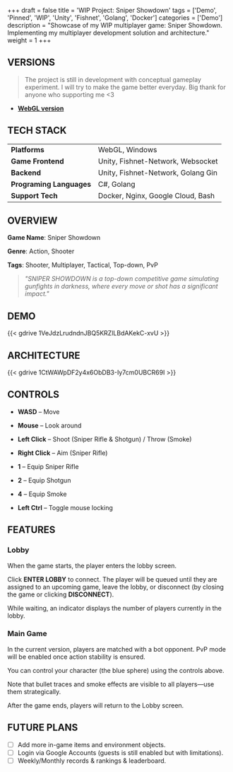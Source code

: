 +++
draft = false
title = 'WIP Project: Sniper Showdown'
tags = ['Demo', 'Pinned', 'WIP', 'Unity', 'Fishnet', 'Golang', 'Docker']
categories = ['Demo']
description = "Showcase of my WIP multiplayer game: Sniper Showdown. Implementing my multiplayer development solution and architecture."
weight = 1
+++

## VERSIONS
> The project is still in development with conceptual gameplay experiment. I will try to make the game better everyday.
> Big thank for anyone who supporting me <3 
> 
* [**WebGL version**](https://play.unity.com/en/games/2454ad95-0d65-406a-b25c-2aa0fb61dafd/sniper-showdown)

## TECH STACK

|                          |                                    | 
|:-------------------------|:-----------------------------------|
| **Platforms**            | WebGL, Windows                     | 
| **Game Frontend**        | Unity, Fishnet-Network, Websocket  | 
| **Backend**              | Unity, Fishnet-Network, Golang Gin | 
| **Programing Languages** | C#, Golang                         | 
| **Support Tech**         | Docker, Nginx, Google Cloud, Bash  | 

## OVERVIEW

**Game Name**: Sniper Showdown

**Genre**: Action, Shooter

**Tags**: Shooter, Multiplayer, Tactical, Top-down, PvP

> *"SNIPER SHOWDOWN is a top-down competitive game simulating gunfights in darkness, where every move or shot has a
significant impact."*

## DEMO

{{< gdrive 1VeJdzLrudndnJBQ5KRZlLBdAKekC-xvU >}}

## ARCHITECTURE

{{< gdrive 1CtWAWpDF2y4x6ObDB3-Iy7cm0UBCR69I >}}

## CONTROLS

- **WASD** – Move

- **Mouse** – Look around

- **Left Click** – Shoot (Sniper Rifle & Shotgun) / Throw (Smoke)

- **Right Click** – Aim (Sniper Rifle)

- **1** – Equip Sniper Rifle

- **2** – Equip Shotgun

- **4** – Equip Smoke

- **Left Ctrl** – Toggle mouse locking

## FEATURES

### Lobby

When the game starts, the player enters the lobby screen.

Click **ENTER LOBBY** to connect. The player will be queued until they are assigned to an upcoming game, leave the
lobby, or disconnect (by closing the game or clicking **DISCONNECT**).

While waiting, an indicator displays the number of players currently in the lobby.

### Main Game

In the current version, players are matched with a bot opponent. PvP mode will be enabled once action stability is
ensured.

You can control your character (the blue sphere) using the controls above.

Note that bullet traces and smoke effects are visible to all players—use them strategically.

After the game ends, players will return to the Lobby screen.

## FUTURE PLANS

- [ ] Add more in-game items and environment objects.
- [ ] Login via Google Accounts (guests is still enabled but with limitations).
- [ ] Weekly/Monthly records & rankings & leaderboard.